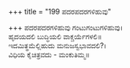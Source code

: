 +++
title = "199 ಪದರಪದರಗಳಿಹುವು"

+++
ಪದರಪದರಗಳಿಹುವು ಗಂಟುಗಂಟುಗಳಿಹುವು।  
ಹೃದಯದಲಿ ಬುದ್ಧಿಯಲಿ ವಾಕ್ಚರ್ಯೆಗಳಲಿ॥  
ಇದಮಿತ್ಥಮೆಲ್ಲಿಹುದು ಮನುಜಸ್ವಭಾವದಲಿ?।  
ವಿಧಿಯ ಕೈಚಿತ್ರವದು - ಮಂಕುತಿಮ್ಮ॥  
